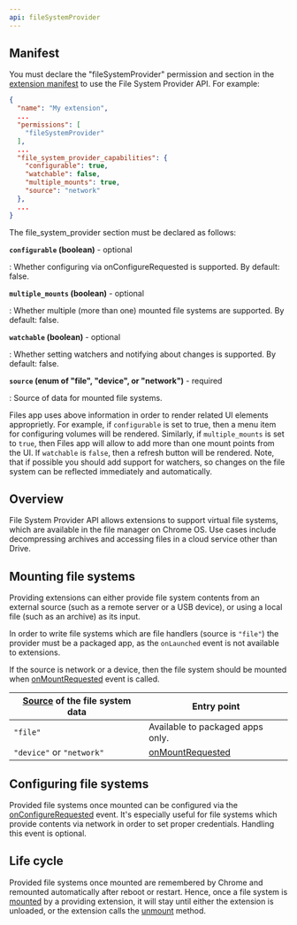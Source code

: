 ```yaml
---
api: fileSystemProvider
---
```


## Manifest

You must declare the "fileSystemProvider" permission and section in the [extension manifest](/extensions/manifest) to use the File System Provider API. For example:

```json
{
  "name": "My extension",
  ...
  "permissions": [
    "fileSystemProvider"
  ],
  ...
  "file_system_provider_capabilities": {
    "configurable": true,
    "watchable": false,
    "multiple_mounts": true,
    "source": "network"
  },
  ...
}
```

The file_system_provider section must be declared as follows:

**`configurable` (boolean)** - optional

: Whether configuring via onConfigureRequested is supported. By default: false.

**`multiple_mounts` (boolean)** - optional

: Whether multiple (more than one) mounted file systems are supported. By default: false.

**`watchable` (boolean)** - optional

: Whether setting watchers and notifying about changes is supported. By default: false.

**`source` (enum of "file", "device", or "network")** - required

: Source of data for mounted file systems.

Files app uses above information in order to render related UI elements approprietly. For example, if `configurable` is set to true, then a menu item for configuring volumes will be rendered. Similarly, if `multiple_mounts` is set to `true`, then Files app will allow to add more than one mount points from the UI. If `watchable` is `false`, then a refresh button will be rendered. Note, that if possible you should add support for watchers, so changes on the file system can be reflected immediately and automatically.

## Overview

File System Provider API allows extensions to support virtual file systems, which are available in the file manager on Chrome OS. Use cases include decompressing archives and accessing files in a cloud service other than Drive.

## Mounting file systems

Providing extensions can either provide file system contents from an external source (such as a remote server or a USB device), or using a local file (such as an archive) as its input.

In order to write file systems which are file handlers (source is `"file"`) the provider must be a packaged app, as the `onLaunched` event is not available to extensions.

If the source is network or a device, then the file system should be mounted when [onMountRequested](#event-onMountRequested) event is called.

| [Source](#manifest-source) of the file system data | Entry point |
|----------------------------------------------------|-------------|
| `"file"` | Available to packaged apps only. |
| `"device"` or `"network"` | [onMountRequested](#event-onMountRequested) |

## Configuring file systems

Provided file systems once mounted can be configured via the [onConfigureRequested](#event-onConfigureRequested) event. It's especially useful for file systems which provide contents via network in order to set proper credentials. Handling this event is optional.

## Life cycle

Provided file systems once mounted are remembered by Chrome and remounted automatically after reboot or restart. Hence, once a file system is [mounted](#method-mount) by a providing extension, it will stay until either the extension is unloaded, or the extension calls the [unmount](#method-unmount) method.